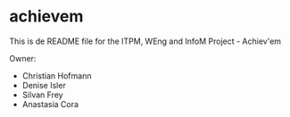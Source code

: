 # achievem
This is de README file for the ITPM, WEng and InfoM Project - Achiev'em

Owner:
- Christian Hofmann
- Denise Isler
- Silvan Frey
- Anastasia Cora
